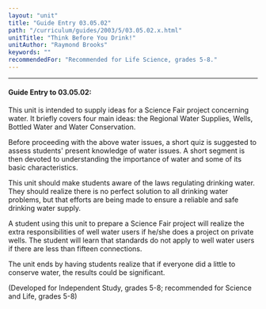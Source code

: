 ```yaml
---
layout: "unit"
title: "Guide Entry 03.05.02"
path: "/curriculum/guides/2003/5/03.05.02.x.html"
unitTitle: "Think Before You Drink!"
unitAuthor: "Raymond Brooks"
keywords: ""
recommendedFor: "Recommended for Life Science, grades 5-8."
---
```

<body>
<hr/>
<h4>
Guide Entry to 03.05.02:
</h4>
<p>
This unit is intended to supply ideas for a Science Fair project concerning water. It briefly covers four main ideas: the Regional Water Supplies, Wells, Bottled Water and Water Conservation.
</p>
<p>
Before proceeding with the above water issues, a short quiz is suggested to assess students' present knowledge of water issues. A short segment is then devoted to understanding the importance of water and some of its basic characteristics.
</p>
<p>
This unit should make students aware of the laws regulating drinking water. They should realize there is no perfect solution to all drinking water problems, but that efforts are being made to ensure a reliable and safe drinking water supply.
</p>
<p>
A student using this unit to prepare a Science Fair project will realize the extra responsibilities of well water users if he/she does a project on private wells. The student will learn that standards do not apply to well water users if there are less than fifteen connections.
</p>
<p>
The unit ends by having students realize that if everyone did a little to conserve water, the results could be significant.
</p>
<p>
(Developed for Independent Study, grades 5-8; recommended for Science and Life, grades 5-8)
</p>
</body>
